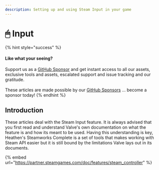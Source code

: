 ```yaml
---
description: Setting up and using Steam Input in your game
---
```


# 🖱 Input

{% hint style="success" %}
#### Like what your seeing?

Support us as a [GitHub Sponsor](../../../../become-a-sponsor/) and get instant access to all our assets, exclusive tools and assets, escalated support and issue tracking and our gratitude.\
\
These articles are made possible by our [GitHub Sponsors](../../../../become-a-sponsor/) ... become a sponsor today!
{% endhint %}

## &#x20;Introduction

These articles deal with the Steam Input feature. It is always advised that you first read and understand Valve's own documentation on what the feature is and how its meant to be used. Having this understanding is key, Heathen's Steamworks Complete is a set of tools that makes working with Steam API easier but it is still bound by the limitations Valve lays out in its documents.

{% embed url="https://partner.steamgames.com/doc/features/steam_controller" %}
